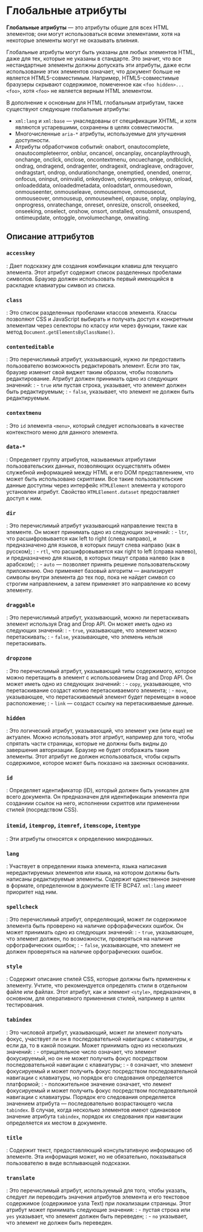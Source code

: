 # Глобальные атрибуты

**Глобальные атрибуты** — это атрибуты общие для всех HTML элементов; они могут использоваться всеми элементами, хотя на некоторые элементы могут не оказывать влияния.

Глобальные атрибуты могут быть указаны для любых элементов HTML, даже для тех, которые не указаны в стандарте. Это значит, что все нестандартные элементы должны допускать эти атрибуты, даже если использование этих элементов означает, что документ больше не является HTML5-совместимым. Например, HTML5-совместимые бразузеры скрывают содержимое, помеченное как `<foo hidden>...<foo>`, хотя `<foo>` не является верным HTML элементом.

В дополнение к основным для HTML глобальным атрибутам, также существуют следующие глобальные атрибуты:

- `xml:lang` и `xml:base` — унаследованы от спецификации XHTML, и хотя являются устаревшими, сохранены в целях совместимости.
- Многочисленные `aria-*` атрибуты, используемые для улучшения доступности.
- Атрибуты обработчиков событий: onabort, onautocomplete, onautocompleteerror, onblur, oncancel, oncanplay, oncanplaythrough, onchange, onclick, onclose, oncontextmenu, oncuechange, ondblclick, ondrag, ondragend, ondragenter, ondragexit, ondragleave, ondragover, ondragstart, ondrop, ondurationchange, onemptied, onended, onerror, onfocus, oninput, oninvalid, onkeydown, onkeypress, onkeyup, onload, onloadeddata, onloadedmetadata, onloadstart, onmousedown, onmouseenter, onmouseleave, onmousemove, onmouseout, onmouseover, onmouseup, onmousewheel, onpause, onplay, onplaying, onprogress, onratechange, onreset, onresize, onscroll, onseeked, onseeking, onselect, onshow, onsort, onstalled, onsubmit, onsuspend, ontimeupdate, ontoggle, onvolumechange, onwaiting.

## Описание аттрибутов

### `accesskey`

: Дает подсказку для создания комбинации клавиш для текущего элемента. Этот атрибут содержит список разделенных пробелами символов. Браузер должен использовать первый имеющийся в раскладке клавиатуры символ из списка.

### `class`

: Это список разделенных пробелами классов элемента. Классы позволяют CSS и JavaScript выбирать и получать доступ к конкретным элементам через селекторы по классу или через функции, такие как метод `Document.getElementsByClassName()`.

### `contenteditable`

: Это перечислимый атрибут, указывающий, нужно ли предоставить пользователю возможность редактировать элемент. Если это так, браузер изменит свой виджет таким образом, чтобы позволить редактирование. Атрибут должен принимать одно из следующих значений:
: - `true` или пустая строка, указывает, что элемент должен быть редактируемым;
: - `false`, указывает, что элемент не должен быть редактируемым.

### `contextmenu`

: Это `id` элемента `<menu>`, который следует использовать в качестве контекстного меню для данного элемента.

### `data-*`

: Определяет группу атрибутов, называемых атрибутами пользовательских данных, позволяющих осуществлять обмен служебной информацией между HTML и его DOM представлением, что может быть использовано скриптами. Все такие пользовательские данные доступны через интерфейс `HTMLElement` элемента у которого установлен атрибут. Свойство `HTMLElement.dataset` предоставляет доступ к ним.

### `dir`

: Это перечислимый атрибут указывающий направление текста в элементе. Он может принимать одно из следующих значений:
: - `ltr`, что расшифровывается как left to right (слева направо), и предназначено для языков, в которых пишут слева направо (как в русском);
: - `rtl`, что расшифровывается как right to left (справа налево), и предназначено для языков, в которых пишут справа налево (как в арабском);
: - `auto` — позволяет принять решение пользовательскому приложению. Оно применяет базовый алгоритм — анализирует символы внутри элемента до тех пор, пока не найдет символ со строгим направлением, а затем применяет это направление ко всему элементу.

### `draggable`

: Это перечислимый атрибут, указывающий, можно ли перетаскивать элемент используя Drag and Drop API. Он может иметь одно из следующих значений:
: - `true`, указывающее, что элемент можно перетаскивать;
: - `false`, указывающее, что элемень нельзя перетаскивать.

### `dropzone`

: Это перечислимый атрибут, указывающий типы содержимого, которое можно перетащить в элемент с использованием Drag and Drop API. Он может иметь одно из следующих значений:
: - `copy`, указывающее, что перетаскивание создаст копию перетаскиваемого элемента;
: - `move`, указывающее, что перетаскиваемый элемент будет перемещен в новое расположение;
: - `link` — создаст ссылку на перетаскиваемые данные.

### `hidden`

: Это логический атрибут, указывающий, что элемент уже (или еще) не актуален. Можно использовать этот атрибут, например для того, чтобы спрятать части страницы, которые не должны быть видны до завершения авторизации. Браузер не будет отображать такие элементы. Этот атрибут не должен использоваться, чтобы скрыть содержимое, которое может быть показано на законных основаниях.

### `id`

: Определяет идентификатор (ID), который должен быть уникален для всего документа. Он предназначен для идентификации элемента при созданиии ссылок на него, исполнении скриптов или применении стилей (посредством CSS).

### `itemid`, `itemprop`, `itemref`, `itemscope`, `itemtype`

: Эти атрибуты относятся к определению микроданных.

### `lang`

: Участвует в определении языка элемента, языка написания нередактируемых элементов или языка, на котором должны быть написаны редактируемые элементы. Содержит единственное значение в формате, определенном в документе IETF BCP47. `xml:lang` имеет приоритет над ним.

### `spellcheck`

: Это перечислимый атрибут, определяющий, может ли содержимое элемента быть проверено на наличие орфорафических ошибок. Он может принимать одно из следующих значений:
: - `true`, указывающее, что элемент должен, по возможности, проверяться на наличие орфографических ошибок;
: - `false`, указывающее, что элемент не должен проверяться на наличие орфографических ошибок.

### `style`

: Содержит описание стилей CSS, которые должны быть применены к элементу. Учтите, что рекомендуется определять стили в отдельном файле или файлах. Этот атрибут, как и элемент `<style>`, предназначен, в основном, для оперативного применения стилей, например в целях тестирования.

### `tabindex`

: Это числовой атрибут, указывающий, может ли элемент получать фокус, участвует ли он в последовательной навигации с клавиатуры, и если да, то в какой позиции. Может принимать одно из нескольких значений:
: - отрицательное число означает, что элемент фокусируемый, но он не может получить фокус посредством последовательной навигации с клавиатуры;
: - `0` означает, что элемент фокусируемый и может получить фокус посредством последовательной навигации с клавиатуры, но порядок его следования определяется платформой;
: - положительное значение означает, что лемент фокусируемый и может получить фокус посредством последовательной навигации с клавиатуры. Порядок его следования определяется значением атрибута — последовательно возрастающего числа `tabindex`. В случае, когда несколько элементов имеют одинаковое значение атрибута `tabindex`, порядок их следования при навигации определяется их местом в документе.

### `title`

: Содержит текст, предоставляющий консультативную информацию об элементе. Эта информация может, но не обязательно, показываться пользователю в виде всплывающей подсказки.

### `translate`

: Это перечислимый атрибут, используемый для того, чтобы указать, следует ли переводить значения атрибутов элемента и его текстовое содержимое (содержимое узла Text) при локализации страницы. Этот атрибут может принимать следующие значения:
: - пустая строка или `yes` указывает, что элемент должен быть переведен;
: - `no` указывает, что элемент не должен быть переведен.
